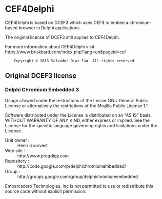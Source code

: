 # CEF4Delphi 

CEF4Delphi is based on DCEF3 which uses CEF3 to embed a chromium-based
browser in Delphi applications.

The original license of DCEF3 still applies to CEF4Delphi.

For more information about CEF4Delphi visit :
        https://www.briskbard.com/index.php?lang=en&pageid=cef

        Copyright © 2018 Salvador Diaz Fau. All rights reserved.


## Original DCEF3 license

### Delphi Chromium Embedded 3

 Usage allowed under the restrictions of the Lesser GNU General Public License
 or alternatively the restrictions of the Mozilla Public License 1.1

 Software distributed under the License is distributed on an "AS IS" basis,
 WITHOUT WARRANTY OF ANY KIND, either express or implied. See the License for
 the specific language governing rights and limitations under the License.

<dl>
 <dt>Unit owner :</dt> <dd>Henri Gourvest <hgourvest@gmail.com></dd>
 <dt>Web site :</dt> <dd>http://www.progdigy.com</dd>
 <dt>Repository :</dt> <dd>http://code.google.com/p/delphichromiumembedded/</dd>
 <dt>Group :</dt> <dd>http://groups.google.com/group/delphichromiumembedded</dd>
</dl>

 Embarcadero Technologies, Inc is not permitted to use or redistribute
 this source code without explicit permission.

